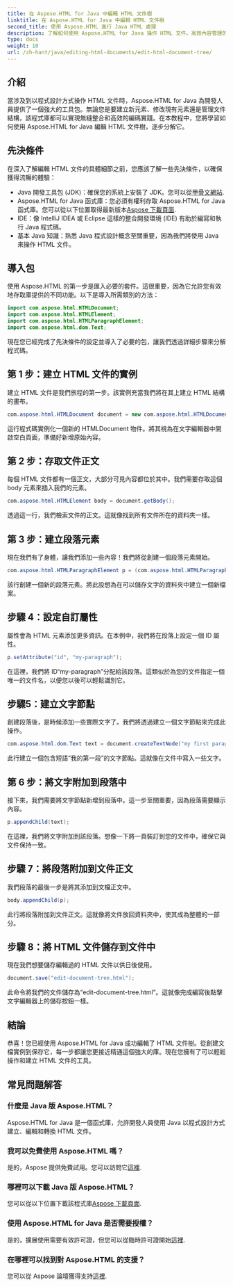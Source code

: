 ```yaml
---
title: 在 Aspose.HTML for Java 中編輯 HTML 文件樹
linktitle: 在 Aspose.HTML for Java 中編輯 HTML 文件樹
second_title: 使用 Aspose.HTML 進行 Java HTML 處理
description: 了解如何使用 Aspose.HTML for Java 操作 HTML 文件。高效內容管理的逐步指南。
type: docs
weight: 10
url: /zh-hant/java/editing-html-documents/edit-html-document-tree/
---
```

## 介紹
當涉及到以程式設計方式操作 HTML 文件時，Aspose.HTML for Java 為開發人員提供了一個強大的工具包。無論您是要建立新元素、修改現有元素還是管理文件結構，該程式庫都可以實現無縫整合和高效的編碼實踐。在本教程中，您將學習如何使用 Aspose.HTML for Java 編輯 HTML 文件樹，逐步分解它。
## 先決條件
在深入了解編輯 HTML 文件的具體細節之前，您應該了解一些先決條件，以確保獲得流暢的體驗：
-  Java 開發工具包 (JDK)：確保您的系統上安裝了 JDK。您可以從[甲骨文網站](https://www.oracle.com/java/technologies/javase-jdk11-downloads.html).
- Aspose.HTML for Java 函式庫：您必須有權利存取 Aspose.HTML for Java 函式庫。您可以從以下位置取得最新版本[Aspose 下載頁面](https://releases.aspose.com/html/java/).
- IDE：像 IntelliJ IDEA 或 Eclipse 這樣的整合開發環境 (IDE) 有助於編寫和執行 Java 程式碼。
- 基本 Java 知識：熟悉 Java 程式設計概念至關重要，因為我們將使用 Java 來操作 HTML 文件。
## 導入包
使用 Aspose.HTML 的第一步是匯入必要的套件。這很重要，因為它允許您有效地存取庫提供的不同功能。以下是導入所需類別的方法：
```java
import com.aspose.html.HTMLDocument;
import com.aspose.html.HTMLElement;
import com.aspose.html.HTMLParagraphElement;
import com.aspose.html.dom.Text;
```
現在您已經完成了先決條件的設定並導入了必要的包，讓我們透過詳細步驟來分解程式碼。
## 第 1 步：建立 HTML 文件的實例
建立 HTML 文件是我們旅程的第一步。該實例充當我們將在其上建立 HTML 結構的畫布。 
```java
com.aspose.html.HTMLDocument document = new com.aspose.html.HTMLDocument();
```
這行程式碼實例化一個新的 HTMLDocument 物件。將其視為在文字編輯器中開啟空白頁面，準備好新增原始內容。
## 第 2 步：存取文件正文
每個 HTML 文件都有一個正文，大部分可見內容都位於其中。我們需要存取這個 body 元素來插入我們的元素。
```java
com.aspose.html.HTMLElement body = document.getBody();
```
透過這一行，我們檢索文件的正文。這就像找到所有文件所在的資料夾一樣。
## 第 3 步：建立段落元素
現在我們有了身體，讓我們添加一些內容！我們將從創建一個段落元素開始。
```java
com.aspose.html.HTMLParagraphElement p = (com.aspose.html.HTMLParagraphElement) document.createElement("p");
```
該行創建一個新的段落元素。將此設想為在可以儲存文字的資料夾中建立一個新檔案。
## 步驟 4：設定自訂屬性
屬性會為 HTML 元素添加更多資訊。在本例中，我們將在段落上設定一個 ID 屬性。
```java
p.setAttribute("id", "my-paragraph");
```
在這裡，我們將 ID“my-paragraph”分配給該段落。這類似於為您的文件指定一個唯一的文件名，以便您以後可以輕鬆識別它。
## 步驟5：建立文字節點
創建段落後，是時候添加一些實際文字了。我們將透過建立一個文字節點來完成此操作。
```java
com.aspose.html.dom.Text text = document.createTextNode("my first paragraph");
```
此行建立一個包含短語“我的第一段”的文字節點。這就像在文件中寫入一些文字。
## 第 6 步：將文字附加到段落中
接下來，我們需要將文字節點新增到段落中。這一步至關重要，因為段落需要顯示內容。
```java
p.appendChild(text);
```
在這裡，我們將文字附加到該段落。想像一下將一頁裝訂到您的文件中，確保它與文件保持一致。
## 步驟 7：將段落附加到文件正文
我們段落的最後一步是將其添加到文檔正文中。 
```java
body.appendChild(p);
```
此行將段落附加到文件正文。這就像將文件放回資料夾中，使其成為整體的一部分。
## 步驟 8：將 HTML 文件儲存到文件中
現在我們想要儲存編輯過的 HTML 文件以供日後使用。 
```java
document.save("edit-document-tree.html");
```
此命令將我們的文件儲存為“edit-document-tree.html”。這就像完成編寫後點擊文字編輯器上的儲存按鈕一樣。
## 結論
恭喜！您已經使用 Aspose.HTML for Java 成功編輯了 HTML 文件樹。從創建文檔實例到保存它，每一步都讓您更接近精通這個強大的庫。現在您擁有了可以輕鬆操作和建立 HTML 文件的工具。

## 常見問題解答
### 什麼是 Java 版 Aspose.HTML？
Aspose.HTML for Java 是一個函式庫，允許開發人員使用 Java 以程式設計方式建立、編輯和轉換 HTML 文件。
### 我可以免費使用 Aspose.HTML 嗎？
是的，Aspose 提供免費試用。您可以訪問它[這裡](https://releases.aspose.com/).
### 哪裡可以下載 Java 版 Aspose.HTML？
您可以從以下位置下載該程式庫[Aspose 下載頁面](https://releases.aspose.com/html/java/).
### 使用 Aspose.HTML for Java 是否需要授權？
是的，擴展使用需要有效許可證，但您可以從臨時許可證開始[這裡](https://purchase.aspose.com/temporary-license/).
### 在哪裡可以找到對 Aspose.HTML 的支援？
您可以從 Aspose 論壇獲得支持[這裡](https://forum.aspose.com/c/html/29).